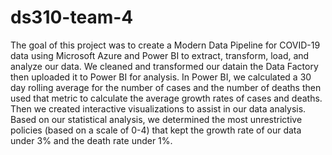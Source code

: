 # ds310-team-4

The goal of this project was to create a Modern Data Pipeline for COVID-19 data using Microsoft Azure and Power BI to extract, transform, load, and analyze our data. 
We cleaned and transformed our datain the Data Factory then uploaded it to Power BI for analysis. 
In Power BI, we calculated a 30 day rolling average for the number of cases and the number of deaths then used that metric to calculate the average growth rates of cases and deaths.
Then we created interactive visualizations to assist in our data analysis. 
Based on our statistical analysis, we determined the most unrestrictive policies (based on a scale of 0-4) that kept the growth rate of our data under 3% and the death rate under 1%. 
